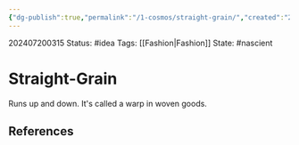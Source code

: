 ```yaml
---
{"dg-publish":true,"permalink":"/1-cosmos/straight-grain/","created":"2024-08-31T23:47:14.612-04:00","updated":"2024-07-20T03:15:51.947-04:00"}
---
```


202407200315
Status: #idea
Tags: [[Fashion\|Fashion]]
State: #nascient
# Straight-Grain

Runs up and down. It's called a warp in woven goods.

## References
